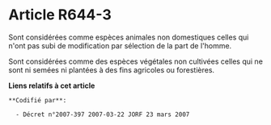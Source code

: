 # Article R644-3

Sont considérées comme espèces animales non domestiques celles qui n'ont pas subi de modification par sélection de la part de
l'homme.

Sont considérées comme des espèces végétales non cultivées celles qui ne sont ni semées ni plantées à des fins agricoles ou
forestières.

**Liens relatifs à cet article**

	**Codifié par**:

	  - Décret n°2007-397 2007-03-22 JORF 23 mars 2007
